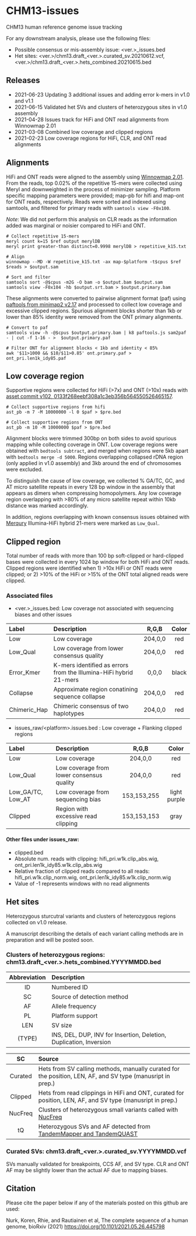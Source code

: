 # CHM13-issues
CHM13 human reference genome issue tracking

For any downstream analysis, please use the following files:
* Possible consensus or mis-assembly issue: <ver.>_issues.bed
* Het sites: <ver.>/chm13.draft_<ver.>.curated_sv.20210612.vcf, <ver.>/chm13.draft_<ver.>.hets_combined.20210615.bed

## Releases
* 2021-06-23 Updating 3 additional issues and adding error k-mers in v1.0 and v1.1
* 2021-06-15 Validated het SVs and clusters of heterozygous sites in v1.0 assembly
* 2021-04-28 Issues track for HiFi and ONT read alignments from Winnowmap 2.01
* 2021-03-08 Combined low coverage and clipped regions
* 2021-02-23 Low coverage regions for HiFi, CLR, and ONT read alignments

## Alignments
HiFi and ONT reads were aligned to the assembly using [Winnowmap 2.01](https://github.com/marbl/Winnowmap/releases). From the reads, top 0.02% of the repetitive 15-mers were collected using Meryl and downweighted in the process of minimizer sampling. Platform specific mapping parameters were provided; map-pb for hifi and map-ont for ONT reads, respectively. Reads were sorted and indexed using samtools, and filtered for primary reads with `samtools view -F0x100`.

*Note*: We did not perform this analysis on CLR reads as the information added was marginal or noisier compared to HiFi and ONT.


```shell
# Collect repetitive 15-mers
meryl count k=15 $ref output merylDB
meryl print greater-than distinct=0.9998 merylDB > repetitive_k15.txt

# Align
winnowmap --MD -W repetitive_k15.txt -ax map-$platform -t$cpus $ref $reads > $output.sam

# Sort and filter
samtools sort -@$cpus -m2G -O bam -o $output.bam $output.sam
samtools view -F0x104 -hb $output.srt.bam > $output.primary.bam
```

These alignments were converted to pairwise alignment format (paf) using [paftools from minimap2 v2.17](https://github.com/lh3/minimap2/tree/master/misc) and processed to collect low coverage and excessive clipped regions.
Spurious alignment blocks shorter than 1kb or lower than 85% identity were removed from the ONT primary alignments.

```shell
# Convert to paf
samtools view -h -@$cpus $output.primary.bam | k8 paftools.js sam2paf - | cut -f 1-16 - >  $output.primary.paf

# Filter ONT for alignment blocks < 1kb and identity < 85%
awk '$11>1000 && $10/$11>0.85' ont.primary.paf > ont_pri.len1k_idy85.paf
```

## Low coverage region
Supportive regions were collected for HiFi (>7x) and ONT (>10x) reads with [asset commit v102, 0133f268eebf308a1c3eb356b564550526465157](https://github.com/dfguan/asset).

```shell
# Collect supportive regions from hifi
ast_pb -m 7 -M 10000000 -l 0 $paf > $pre.bed

# Collect supportive regions from ONT
ast_pb -m 10 -M 10000000 $paf > $pre.bed
```

Alignment blocks were trimmed 300bp on both sides to avoid spurious mapping while collecting coverage in ONT. Low coverage regions were obtained with `bedtools subtract`, and merged when regions were 5kb apart with `bedtools merge -d 5000`. Regions overlapping collapsed rDNA region (only applied in v1.0 assembly) and 3kb around the end of chromosomes were excluded.

To distinguish the cause of low coverage, we collected % GA/TC, GC, and AT micro satellite repeats in every 128 bp window in the assembly that appears as dimers when compressing homopolymers. Any low coverage region overlapping with >80% of any micro satellite repeat within 10kb distance was marked accordingly.

In addition, regions overlapping with known consensus issues obtained with [Merqury](https://github.com/marbl/merqury) Illumina-HiFi hybrid 21-mers were marked as `Low_Qual`.

## Clipped region
Total number of reads with more than 100 bp soft-clipped or hard-clipped bases were collected in every 1024 bp window for both HiFi and ONT reads. Clipped regions were identified when 1) >10x HiFi or ONT reads were clipped; or 2) >10% of the HiFi or >15% of the ONT total aligned reads were clipped.

### Associated files
* <ver.>_issues.bed: Low coverage not associated with sequencing biases and other issues

| Label | Description | R,G,B | Color|
| :--- | :--- | :---: | :---: |
| Low | Low coverage | 204,0,0 | red |
| Low_Qual | Low coverage from lower consensus quality | 204,0,0 | red |
| Error_Kmer | K-mers identified as errors from the Illumina-HiFi hybrid 21-mers | 0,0,0 | black |
| Collapse | Approximate region conatining sequence collapse | 204,0,0 | red |
| Chimeric_Hap | Chimeric consensus of two haplotypes | 204,0,0 | red


* issues_raw/\<platform\>.issues.bed : Low coverage + Flanking clipped regions

| Label | Description | R,G,B | Color|
| :--- | :--- | :---: | :---: |
| Low | Low coverage | 204,0,0 | red |
| Low_Qual | Low coverage from lower consensus quality | 204,0,0 | red |
| Low_GA/TC, Low_AT | Low coverage from sequencing bias | 153,153,255 | light purple |
| Clipped | Region with excessive read clipping | 153,153,153 | gray |


#### Other files under issues_raw:
* clipped.bed
* Absolute num. reads with clipping: hifi_pri.w1k.clip_abs.wig, ont_pri.len1k_idy85.w1k.clip_abs.wig
* Relative fraction of clipped reads compared to all reads: hifi_pri.w1k.clip_norm.wig, ont_pri.len1k_idy85.w1k.clip_norm.wig
* Value of -1 represents windows with no read alignments

## Het sites

Heterozygous sturcutral variants and clusters of heterozygous regions collected on v1.0 release.

A manuscript describing the details of each variant calling methods are in preparation and will be posted soon.

### Clusters of heterozygous regions: chm13.draft_<ver.>.hets_combined.YYYYMMDD.bed

| Abbreviation | Description |
| :---: | :--- |
| ID | Numbered ID |
| SC | Source of detection method |
| AF | Allele frequency
| PL | Platform support |
| LEN | SV size |
| (TYPE) | INS, DEL, DUP, INV for Insertion, Deletion, Duplication, Inversion |

| SC | Source |
| :---: | :--- |
| Curated | Hets from SV calling methods, manually curated for the position, LEN, AF, and SV type (manusript in prep.) |
| Clipped | Hets from read clippings in HiFi and ONT, curated for position, LEN, AF, and SV type (manusript in prep.) |
| NucFreq | Clusters of heterozygous small variants called with [NucFreq](https://github.com/mrvollger/NucFreq)
| tQ | Heterozygous SVs and AF detected from [TandemMapper and TandemQUAST](https://doi.org/10.1093/bioinformatics/btaa440) |


### Curated SVs: chm13.draft_<ver.>.curated_sv.YYYYMMDD.vcf

SVs manually validated for breakpoints, CCS AF, and SV type. CLR and ONT AF may be slightly lower than the actual AF due to mapping biases.

## Citation

Please cite the paper below if any of the materials posted on this github are used:

Nurk, Koren, Rhie, and Rautiainen et al, The complete sequence of a human genome, bioRxiv (2021) https://doi.org/10.1101/2021.05.26.445798
